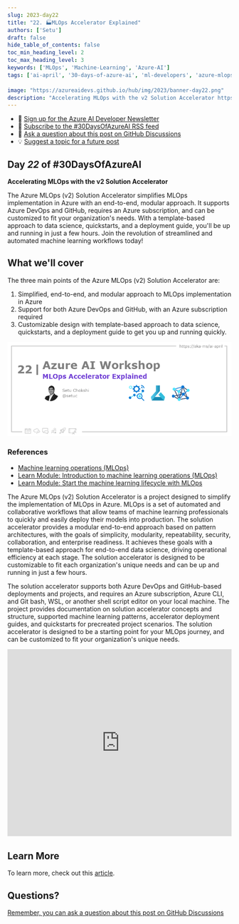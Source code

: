 ```yaml
---
slug: 2023-day22
title: "22. 🏭MLOps Accelerator Explained"
authors: ['Setu']
draft: false
hide_table_of_contents: false
toc_min_heading_level: 2
toc_max_heading_level: 3
keywords: ['MLOps', 'Machine-Learning', 'Azure-AI']
tags: ['ai-april', '30-days-of-azure-ai', 'ml-developers', 'azure-mlops']

image: "https://azureaidevs.github.io/hub/img/2023/banner-day22.png"
description: "Accelerating MLOps with the v2 Solution Accelerator https://azureaidevs.github.io/hub/blog/2023-day22 #30DaysOfAzureAI #AzureAiDevs #AI #AzureMLOps"
---
```


<head>

  <meta name="twitter:url" content="https://azureaidevs.github.io/hub/blog/2023-day22" />
  <meta name="twitter:title" content="MLOps Accelerator Explained" />
  <meta name="twitter:description" content="Accelerating MLOps with the v2 Solution Accelerator https://azureaidevs.github.io/hub/blog/2023-day22 #30DaysOfAzureAI #AzureAiDevs #AI #AzureMLOps" />
  <meta name="twitter:image" content="https://azureaidevs.github.io/hub/img/2023/banner-day22.png" />
  <meta name="twitter:card" content="summary_large_image" />

  

  <link rel="canonical" href="https://github.com/Azure/mlops-v2"  />

</head>

- 📧 [Sign up for the Azure AI Developer Newsletter](https://aka.ms/azure-ai-dev-newsletter)
- 📰 [Subscribe to the #30DaysOfAzureAI RSS feed](https://azureaidevs.github.io/hub/blog/rss.xml)
- 📌 [Ask a question about this post on GitHub Discussions](https://github.com/AzureAiDevs/hub/discussions/categories/22-mlops-accelerator-explained)
- 💡 [Suggest a topic for a future post](https://github.com/AzureAiDevs/hub/discussions/categories/call-for-content)

## Day _22_ of #30DaysOfAzureAI

<!-- README
The following description is also used for the tweet. So it should be action oriented and grab attention 
If you update the description, please update the description: in the frontmatter as well.
-->

**Accelerating MLOps with the v2 Solution Accelerator**

<!-- README
The following is the intro to the post. It should be a short teaser for the post.
-->

The Azure MLOps (v2) Solution Accelerator simplifies MLOps implementation in Azure with an end-to-end, modular approach. It supports Azure DevOps and GitHub, requires an Azure subscription, and can be customized to fit your organization's needs. With a template-based approach to data science, quickstarts, and a deployment guide, you'll be up and running in just a few hours. Join the revolution of streamlined and automated machine learning workflows today!

## What we'll cover

<!-- README
The following list is the main points of the post. There should be 3-4 main points.
 -->


The three main points of the Azure MLOps (v2) Solution Accelerator are: 
1. Simplified, end-to-end, and modular approach to MLOps implementation in Azure 
2. Support for both Azure DevOps and GitHub, with an Azure subscription required 
3. Customizable design with template-based approach to data science, quickstarts, and a deployment guide to get you up and running quickly. 

<!-- 
- Main point 1
- Main point 2
- Main point 3 
- Main point 4
-->

![Image banner for day 22](./../../../static/img/2023/banner-day22.png)

<!-- README
Add or update a list relevant references here. These could be links to other blog posts, Microsoft Learn Module, videos, or other resources.
-->


### References

- [Machine learning operations (MLOps)](https://azure.microsoft.com/products/machine-learning/mlops/#features?WT.mc_id=aiml-89446-dglover)
- [Learn Module: Introduction to machine learning operations (MLOps)](https://learn.microsoft.com/training/paths/introduction-machine-learn-operations?WT.mc_id=aiml-89446-dglover)
- [Learn Module: Start the machine learning lifecycle with MLOps](https://learn.microsoft.com/training/modules/start-ml-lifecycle-mlops?WT.mc_id=aiml-89446-dglover)


<!-- README
The following is the body of the post. It should be an overview of the post that you are referencing.
See the Learn More section, if you supplied a canonical link, then will be displayed here.
-->


The Azure MLOps (v2) Solution Accelerator is a project designed to simplify the implementation of MLOps in Azure. MLOps is a set of automated and collaborative workflows that allow teams of machine learning professionals to quickly and easily deploy their models into production. The solution accelerator provides a modular end-to-end approach based on pattern architectures, with the goals of simplicity, modularity, repeatability, security, collaboration, and enterprise readiness. It achieves these goals with a template-based approach for end-to-end data science, driving operational efficiency at each stage. The solution accelerator is designed to be customizable to fit each organization's unique needs and can be up and running in just a few hours.

The solution accelerator supports both Azure DevOps and GitHub-based deployments and projects, and requires an Azure subscription, Azure CLI, and Git bash, WSL, or another shell script editor on your local machine. The project provides documentation on solution accelerator concepts and structure, supported machine learning patterns, accelerator deployment guides, and quickstarts for precreated project scenarios. The solution accelerator is designed to be a starting point for your MLOps journey, and can be customized to fit your organization's unique needs.

<iframe width="100%" height="420" src="https://www.youtube.com/embed/5yPDkWCMmtk" title="YouTube video player" frameborder="0" allow="accelerometer; autoplay; clipboard-write; encrypted-media; gyroscope; picture-in-picture; web-share" allowfullscreen></iframe>

## Learn More

To learn more, check out this [article](https://github.com/Azure/mlops-v2).


## Questions?

[Remember, you can ask a question about this post on GitHub Discussions](https://github.com/AzureAiDevs/Discussions/discussions/categories/22-mlops-accelerator-explained)